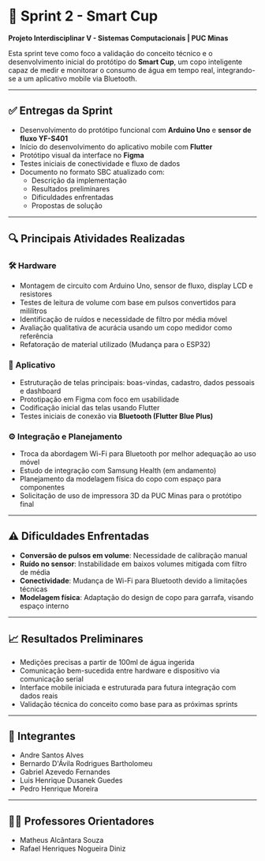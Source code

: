 # 🚀 Sprint 2 - Smart Cup

**Projeto Interdisciplinar V - Sistemas Computacionais | PUC Minas**

Esta sprint teve como foco a validação do conceito técnico e o desenvolvimento inicial do protótipo do **Smart Cup**, um copo inteligente capaz de medir e monitorar o consumo de água em tempo real, integrando-se a um aplicativo mobile via Bluetooth.

---

## ✅ Entregas da Sprint

- Desenvolvimento do protótipo funcional com **Arduino Uno** e **sensor de fluxo YF-S401**
- Início do desenvolvimento do aplicativo mobile com **Flutter**
- Protótipo visual da interface no **Figma**
- Testes iniciais de conectividade e fluxo de dados
- Documento no formato SBC atualizado com:
  - Descrição da implementação
  - Resultados preliminares
  - Dificuldades enfrentadas
  - Propostas de solução

---

## 🔍 Principais Atividades Realizadas

### 🛠️ Hardware

- Montagem de circuito com Arduino Uno, sensor de fluxo, display LCD e resistores
- Testes de leitura de volume com base em pulsos convertidos para mililitros
- Identificação de ruídos e necessidade de filtro por média móvel
- Avaliação qualitativa de acurácia usando um copo medidor como referência
- Refatoração de material utilizado (Mudança para o ESP32)

### 📱 Aplicativo

- Estruturação de telas principais: boas-vindas, cadastro, dados pessoais e dashboard
- Prototipação em Figma com foco em usabilidade
- Codificação inicial das telas usando Flutter
- Testes iniciais de conexão via **Bluetooth (Flutter Blue Plus)**

### ⚙️ Integração e Planejamento

- Troca da abordagem Wi-Fi para Bluetooth por melhor adequação ao uso móvel
- Estudo de integração com Samsung Health (em andamento)
- Planejamento da modelagem física do copo com espaço para componentes
- Solicitação de uso de impressora 3D da PUC Minas para o protótipo final

---

## ⚠️ Dificuldades Enfrentadas

- **Conversão de pulsos em volume**: Necessidade de calibração manual
- **Ruído no sensor**: Instabilidade em baixos volumes mitigada com filtro de média
- **Conectividade**: Mudança de Wi-Fi para Bluetooth devido a limitações técnicas
- **Modelagem física**: Adaptação do design de copo para garrafa, visando espaço interno

---

## 📈 Resultados Preliminares

- Medições precisas a partir de 100ml de água ingerida
- Comunicação bem-sucedida entre hardware e dispositivo via comunicação serial
- Interface mobile iniciada e estruturada para futura integração com dados reais
- Validação técnica do conceito como base para as próximas sprints

---

## 👥 Integrantes

- Andre Santos Alves
- Bernardo D'Ávila Rodrigues Bartholomeu
- Gabriel Azevedo Fernandes
- Luis Henrique Dusanek Guedes
- Pedro Henrique Moreira

---

## 👨‍🏫 Professores Orientadores

- Matheus Alcântara Souza
- Rafael Henriques Nogueira Diniz
